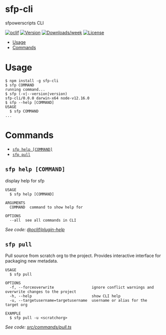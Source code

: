sfp-cli
=======

sfpowerscripts CLI

[![oclif](https://img.shields.io/badge/cli-oclif-brightgreen.svg)](https://oclif.io)
[![Version](https://img.shields.io/npm/v/sfp-cli.svg)](https://npmjs.org/package/sfp-cli)
[![Downloads/week](https://img.shields.io/npm/dw/sfp-cli.svg)](https://npmjs.org/package/sfp-cli)
[![License](https://img.shields.io/npm/l/sfp-cli.svg)](https://github.com/dxatscale/sfp-cli/blob/master/package.json)

<!-- toc -->
* [Usage](#usage)
* [Commands](#commands)
<!-- tocstop -->
# Usage
<!-- usage -->
```sh-session
$ npm install -g sfp-cli
$ sfp COMMAND
running command...
$ sfp (-v|--version|version)
sfp-cli/0.0.0 darwin-x64 node-v12.16.0
$ sfp --help [COMMAND]
USAGE
  $ sfp COMMAND
...
```
<!-- usagestop -->
# Commands
<!-- commands -->
* [`sfp help [COMMAND]`](#sfp-help-command)
* [`sfp pull`](#sfp-pull)

## `sfp help [COMMAND]`

display help for sfp

```
USAGE
  $ sfp help [COMMAND]

ARGUMENTS
  COMMAND  command to show help for

OPTIONS
  --all  see all commands in CLI
```

_See code: [@oclif/plugin-help](https://github.com/oclif/plugin-help/blob/v3.2.3/src/commands/help.ts)_

## `sfp pull`

Pull source from scratch org to the project. Provides interactive interface for packaging new metadata.

```
USAGE
  $ sfp pull

OPTIONS
  -f, --forceoverwrite                 ignore conflict warnings and overwrite changes to the project
  -h, --help                           show CLI help
  -u, --targetusername=targetusername  username or alias for the target org

EXAMPLE
  $ sfp pull -u <scratchorg>
```

_See code: [src/commands/pull.ts](https://github.com/dxatscale/sfp-cli/blob/v0.0.0/src/commands/pull.ts)_
<!-- commandsstop -->
